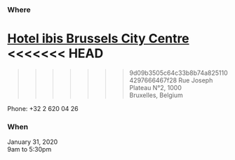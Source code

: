 ### Where
[Hotel ibis Brussels City Centre](https://www.accorhotels.com/gb/hotel-1454-ibis-brussels-city-centre/index.shtml)  
<<<<<<< HEAD
=======

>>>>>>> 9d09b3505c64c33b8b74a8251104297666467f28
Rue Joseph Plateau N°2, 1000  
Bruxelles, Belgium  

Phone: +32 2 620 04 26  

### When
January 31, 2020  
9am to 5:30pm  
